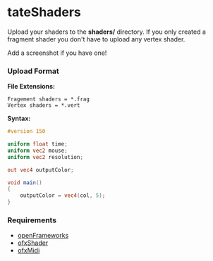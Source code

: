 # tateShaders

Upload your shaders to the **shaders/** directory. If you only created a fragment shader you don't have to upload any vertex shader.

Add a screenshot if you have one!

### Upload Format

**File Extensions:**

```
Fragement shaders = *.frag  
Vertex shaders = *.vert
```

**Syntax:**

```glsl
#version 150

uniform float time;
uniform vec2 mouse;
uniform vec2 resolution;

out vec4 outputColor;

void main()
{ 
    outputColor = vec4(col, 5);
}
```

### Requirements

- [openFrameworks](https://github.com/openframeworks/openFrameworks)
- [ofxShader](https://github.com/patriciogonzalezvivo/ofxShader)
- [ofxMidi](https://github.com/danomatika/ofxMidi)
